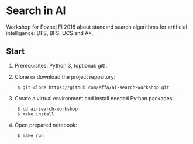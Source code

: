 # Search in AI

Workshop for Poznej FI 2018
about standard search algorithms for artificial intelligence:
DFS, BFS, UCS and A\*.


## Start

1. Prerequisites: Python 3, (optional: git).

2. Clone or download the project repository:

        $ git clone https://github.com/effa/ai-search-workshop.git

3. Create a virtual environment and install needed Python packages:

        $ cd ai-search-workshop
        $ make install

4. Open prepared notebook:

        $ make run
